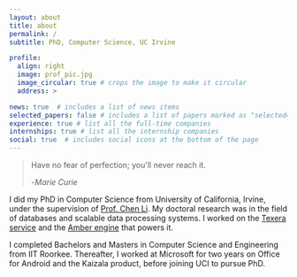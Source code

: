 ```yaml
---
layout: about
title: about
permalink: /
subtitle: PhD, Computer Science, UC Irvine

profile:
  align: right
  image: prof_pic.jpg
  image_circular: true # crops the image to make it circular
  address: >

news: true  # includes a list of news items
selected_papers: false # includes a list of papers marked as "selected={true}"
experience: true # list all the full-time companies
internships: true # list all the internship companies
social: true  # includes social icons at the bottom of the page
---
```


> Have no fear of perfection; you'll never reach it.
>
> -*Marie Curie*

I did my PhD in Computer Science from University of California, Irvine, under the supervision of [Prof. Chen Li](https://chenli.ics.uci.edu/). My doctoral research was in the field of databases and scalable data processing systems. I worked on the [Texera service](https://github.com/Texera/texera) and the [Amber engine](http://www.vldb.org/pvldb/vol13/p740-kumar.pdf) that powers it.

I completed Bachelors and Masters in Computer Science and Engineering from IIT Roorkee. Thereafter, I worked at Microsoft for two years on Office for Android and the Kaizala product, before joining UCI to pursue PhD.